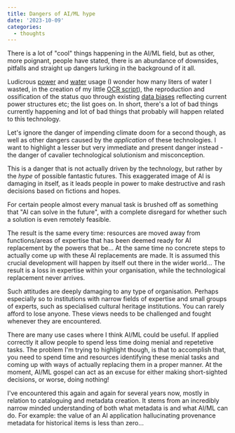 ```yaml
---
title: Dangers of AI/ML hype
date: '2023-10-09'
categories: 
  - thoughts
---
```


There is a lot of "cool" things happening in the AI/ML field, but as other, more poignant, people have stated, there is an abundance of downsides, pitfalls and straight up dangers lurking in the background of it all. 

Ludicrous [power](https://www.bloomberg.com/news/articles/2023-03-09/how-much-energy-do-ai-and-chatgpt-use-no-one-knows-for-sure) and [water](https://arxiv.org/pdf/2304.03271.pdf) usage (I wonder how many liters of water I wasted, in the creation of my little [OCR script](https://torbjorn.no/text-extraction.html)), the reproduction and ossification of the status quo through existing [data biases](https://www.nytimes.com/2021/03/15/technology/artificial-intelligence-google-bias.html) reflecting current power structures etc; the list goes on. 
In short, there's a lot of bad things currently happening and lot of  bad things that probably will happen related to this technology.

Let's ignore the danger of impending climate doom for a second though, as well as other dangers caused by the *application* of these technologies. 
I want to highlight a lesser but very immediate and present danger instead - the danger of cavalier technological solutionism and misconception.

This is a danger that is not actually driven by the technology, but rather by the *hype* of possible fantastic futures. 
This exaggerated image of AI is damaging in itself, as it leads people in power to make destructive and rash decisions based on fictions and hopes. 

For certain people almost every manual task is brushed off as something that "AI can solve in the future", with a complete disregard for whether such a solution is even remotely feasible. 

The result is the same every time: resources are moved away from functions/areas of expertise that has been deemed ready for AI replacement by the powers that be... 
At the same time no concrete steps to actually come up with these AI replacements are made. 
It is assumed this crucial development will happen by itself out there in the wider world... 
The result is a loss in expertise within your organisation, while the technological replacement never arrives. 

Such attitudes are deeply damaging to any type of organisation. 
Perhaps especially so to institutions with narrow fields of expertise and small groups of experts, such as specialised cultural heritage institutions. 
You can rarely afford to lose anyone. 
These views needs to be challenged and fought whenever they are encountered.

There are many use cases where I think AI/ML could be useful. 
If applied correctly it allow people to spend less time doing menial and repetetive tasks. 
The problem I'm trying to highlight though, is that to accomplish that, you need to spend time and resources identifying these menial tasks and coming up with ways of actually replacing them in a proper manner. 
At the moment, AI/ML gospel can act as an excuse for either making short-sighted decisions, or worse, doing nothing!

I've encountered this again and again for several years now, mostly in relation to cataloguing and metadata creation. 
It stems from an incredibly narrow minded understanding of both what metadata is and what AI/ML can do. 
For example: the value of an AI application hallucinating provenance metadata for historical items is less than zero...

